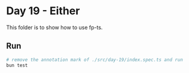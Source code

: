 # Day 19 - Either

This folder is to show how to use fp-ts.

## Run

```sh
# remove the annotation mark of ./src/day-19/index.spec.ts and run
bun test
```

